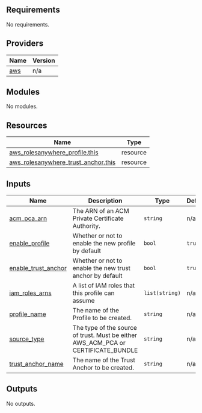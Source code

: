 ## Requirements

No requirements.

## Providers

| Name | Version |
|------|---------|
| <a name="provider_aws"></a> [aws](#provider\_aws) | n/a |

## Modules

No modules.

## Resources

| Name | Type |
|------|------|
| [aws_rolesanywhere_profile.this](https://registry.terraform.io/providers/hashicorp/aws/latest/docs/resources/rolesanywhere_profile) | resource |
| [aws_rolesanywhere_trust_anchor.this](https://registry.terraform.io/providers/hashicorp/aws/latest/docs/resources/rolesanywhere_trust_anchor) | resource |

## Inputs

| Name | Description | Type | Default | Required |
|------|-------------|------|---------|:--------:|
| <a name="input_acm_pca_arn"></a> [acm\_pca\_arn](#input\_acm\_pca\_arn) | The ARN of an ACM Private Certificate Authority. | `string` | n/a | yes |
| <a name="input_enable_profile"></a> [enable\_profile](#input\_enable\_profile) | Whether or not to enable the new profile by default | `bool` | `true` | no |
| <a name="input_enable_trust_anchor"></a> [enable\_trust\_anchor](#input\_enable\_trust\_anchor) | Whether or not to enable the new trust anchor by default | `bool` | `true` | no |
| <a name="input_iam_roles_arns"></a> [iam\_roles\_arns](#input\_iam\_roles\_arns) | A list of IAM roles that this profile can assume | `list(string)` | n/a | yes |
| <a name="input_profile_name"></a> [profile\_name](#input\_profile\_name) | The name of the Profile to be created. | `string` | n/a | yes |
| <a name="input_source_type"></a> [source\_type](#input\_source\_type) | The type of the source of trust. Must be either AWS\_ACM\_PCA or CERTIFICATE\_BUNDLE | `string` | n/a | yes |
| <a name="input_trust_anchor_name"></a> [trust\_anchor\_name](#input\_trust\_anchor\_name) | The name of the Trust Anchor to be created. | `string` | n/a | yes |

## Outputs

No outputs.
